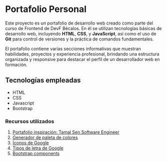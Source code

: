 # Portafolio Personal

Este proyecto es un portafolio de desarrollo web creado como parte del curso de Frontend de DevF Bécalos. En él se utilizan tecnologías básicas de desarrollo web, incluyendo **HTML**, **CSS**, y **JavaScript**, así como el uso de **Git** para control de versiones y la práctica de comandos fundamentales.

El portafolio contiene varias secciones informativas que muestran habilidades, proyectos y experiencia profesional, brindando una estructura organizada y responsive para destacar el perfil de un desarrollador web en formación.

## Tecnologías empleadas
- HTML
- CSS
- Javascript
- Bootstrap

### Recursos utilizados
1. [Portafolio inspiración: Tamal Sen Software Engineer](https://tamalsen.dev/)
2. [Generador de paleta de colores](https://coolors.co/0d1821-344966-e6aace-f0f4ef-bfcc94)
3. [Íconos de Google](https://fonts.google.com/icons)
4. [Tipos de letra de Google](https://fonts.google.com)
5. [Bootstrap components](https://getbootstrap.com)